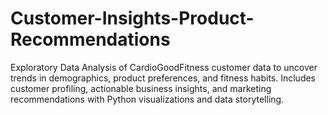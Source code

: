 # Customer-Insights-Product-Recommendations
Exploratory Data Analysis of CardioGoodFitness customer data to uncover trends in demographics, product preferences, and fitness habits. Includes customer profiling, actionable business insights, and marketing recommendations with Python visualizations and data storytelling.
